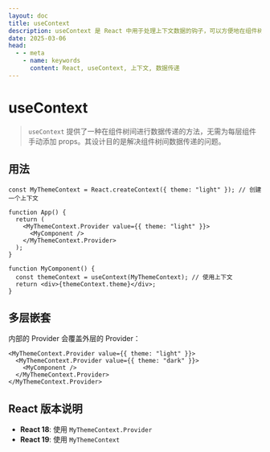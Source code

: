 ```yaml
---
layout: doc
title: useContext
description: useContext 是 React 中用于处理上下文数据的钩子，可以方便地在组件树间传递数据。
date: 2025-03-06
head:
  - - meta
    - name: keywords
      content: React, useContext, 上下文, 数据传递
---
```


# useContext

> `useContext` 提供了一种在组件树间进行数据传递的方法，无需为每层组件手动添加 props。其设计目的是解决组件树间数据传递的问题。

## 用法

```tsx
const MyThemeContext = React.createContext({ theme: "light" }); // 创建一个上下文

function App() {
  return (
    <MyThemeContext.Provider value={{ theme: "light" }}>
      <MyComponent />
    </MyThemeContext.Provider>
  );
}

function MyComponent() {
  const themeContext = useContext(MyThemeContext); // 使用上下文
  return <div>{themeContext.theme}</div>;
}
```

## 多层嵌套

内部的 Provider 会覆盖外层的 Provider：

```tsx
<MyThemeContext.Provider value={{ theme: "light" }}>
  <MyThemeContext.Provider value={{ theme: "dark" }}>
    <MyComponent />
  </MyThemeContext.Provider>
</MyThemeContext.Provider>
```

## React 版本说明

- **React 18**: 使用 `MyThemeContext.Provider`
- **React 19**: 使用 `MyThemeContext`
